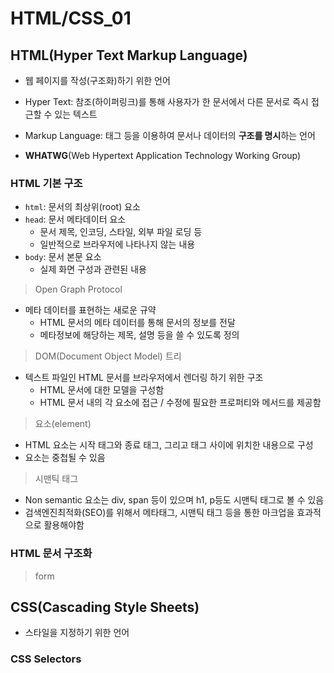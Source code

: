 # HTML/CSS_01

## HTML(Hyper Text Markup Language)

-   웹 페이지를 작성(구조화)하기 위한 언어

-   Hyper Text: 참조(하이퍼링크)를 통해 사용자가 한 문서에서 다른 문서로 즉시 접근할 수 있는 텍스트
-   Markup Language: 태그 등을 이용하여 문서나 데이터의 **구조를 명시**하는 언어

-   **WHATWG**(Web Hypertext Application Technology Working Group)

### HTML 기본 구조

-   `html`: 문서의 최상위(root) 요소
-   `head`: 문서 메타데이터 요소
    -   문서 제목, 인코딩, 스타일, 외부 파일 로딩 등
    -   일반적으로 브라우저에 나타나지 않는 내용
-   `body`: 문서 본문 요소
    -   실제 화면 구성과 관련된 내용

>   Open Graph Protocol

-   메타 데이터를 표현하는 새로운 규약
    -   HTML 문서의 메타 데이터를 통해 문서의 정보를 전달
    -   메타정보에 해당하는 제목, 설명 등을 쓸 수 있도록 정의

>   DOM(Document Object Model) 트리

-   텍스트 파일인 HTML 문서를 브라우저에서 렌더링 하기 위한 구조
    -   HTML 문서에 대한 모델을 구성함
    -   HTML 문서 내의 각 요소에 접근 / 수정에 필요한 프로퍼티와 메서드를 제공함

>   요소(element)

-   HTML 요소는 시작 태그와 종료 태그, 그리고 태그 사이에 위치한 내용으로 구성
-   요소는 중첩될 수 있음

>   시맨틱 태그

-   Non semantic 요소는 div, span 등이 있으며 h1, p등도 시맨틱 태그로 볼 수 있음
-   검색엔진최적화(SEO)를 위해서 메타태그, 시맨틱 태그 등을 통한 마크업을 효과적으로 활용해야함

### HTML 문서 구조화

>   form



## CSS(Cascading Style Sheets)

-   스타일을 지정하기 위한 언어

### CSS Selectors



